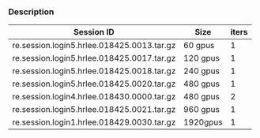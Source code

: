 ### Description

| Session ID                                 | Size    | iters |
| ------------------------------------------ | ------- | ----- |
| re.session.login5.hrlee.018425.0013.tar.gz | 60 gpus | 1     |
| re.session.login5.hrlee.018425.0017.tar.gz | 120 gpus| 1     |
| re.session.login5.hrlee.018425.0018.tar.gz | 240 gpus| 1     |
| re.session.login5.hrlee.018425.0020.tar.gz | 480 gpus| 1     |
| re.session.login4.hrlee.018430.0000.tar.gz | 480 gpus| 2     |
| re.session.login5.hrlee.018425.0021.tar.gz | 960 gpus| 1     |
| re.session.login1.hrlee.018429.0030.tar.gz | 1920gpus| 1     |
